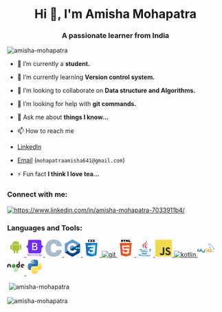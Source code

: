 <h1 align="center">Hi 👋, I'm Amisha Mohapatra</h1>
<h3 align="center">A passionate learner from India</h3>

<p align="left"> <img src="https://komarev.com/ghpvc/?username=amisha-mohapatra&label=Profile%20views&color=0e75b6&style=flat" alt="amisha-mohapatra" /> </p>

- 🔭 I’m currently a **student.**

- 🌱 I’m currently learning **Version control system.**

- 👯 I’m looking to collaborate on **Data structure and Algorithms.**

- 🤝 I’m looking for help with **git commands.**

- 💬 Ask me about **things I know...**

- 📫 How to reach me 
- [LinkedIn](https://www.linkedin.com/in/amisha-mohapatra-7033911b4/)
- [Email](mailto:mohapatraamisha641@gmail.com) (`mohapatraamisha641@gmail.com`)

- ⚡ Fun fact **I think I love tea...**

<h3 align="left">Connect with me:</h3>
<p align="left">
<a href="https://linkedin.com/in/https://www.linkedin.com/in/amisha-mohapatra-7033911b4/" target="blank"><img align="center" src="https://cdn.jsdelivr.net/npm/simple-icons@3.0.1/icons/linkedin.svg" alt="https://www.linkedin.com/in/amisha-mohapatra-7033911b4/" height="30" width="40" /></a>
</p>

<h3 align="left">Languages and Tools:</h3>
<p align="left"> <a href="https://developer.android.com" target="_blank"> <img src="https://raw.githubusercontent.com/devicons/devicon/master/icons/android/android-original-wordmark.svg" alt="android" width="40" height="40"/> </a> <a href="https://getbootstrap.com" target="_blank"> <img src="https://raw.githubusercontent.com/devicons/devicon/master/icons/bootstrap/bootstrap-plain-wordmark.svg" alt="bootstrap" width="40" height="40"/> </a> <a href="https://www.cprogramming.com/" target="_blank"> <img src="https://raw.githubusercontent.com/devicons/devicon/master/icons/c/c-original.svg" alt="c" width="40" height="40"/> </a> <a href="https://www.w3schools.com/cpp/" target="_blank"> <img src="https://raw.githubusercontent.com/devicons/devicon/master/icons/cplusplus/cplusplus-original.svg" alt="cplusplus" width="40" height="40"/> </a> <a href="https://www.w3schools.com/css/" target="_blank"> <img src="https://raw.githubusercontent.com/devicons/devicon/master/icons/css3/css3-original-wordmark.svg" alt="css3" width="40" height="40"/> </a> <a href="https://git-scm.com/" target="_blank"> <img src="https://www.vectorlogo.zone/logos/git-scm/git-scm-icon.svg" alt="git" width="40" height="40"/> </a> <a href="https://www.w3.org/html/" target="_blank"> <img src="https://raw.githubusercontent.com/devicons/devicon/master/icons/html5/html5-original-wordmark.svg" alt="html5" width="40" height="40"/> </a> <a href="https://www.java.com" target="_blank"> <img src="https://raw.githubusercontent.com/devicons/devicon/master/icons/java/java-original.svg" alt="java" width="40" height="40"/> </a> <a href="https://developer.mozilla.org/en-US/docs/Web/JavaScript" target="_blank"> <img src="https://raw.githubusercontent.com/devicons/devicon/master/icons/javascript/javascript-original.svg" alt="javascript" width="40" height="40"/> </a> <a href="https://kotlinlang.org" target="_blank"> <img src="https://www.vectorlogo.zone/logos/kotlinlang/kotlinlang-icon.svg" alt="kotlin" width="40" height="40"/> </a> <a href="https://www.mysql.com/" target="_blank"> <img src="https://raw.githubusercontent.com/devicons/devicon/master/icons/mysql/mysql-original-wordmark.svg" alt="mysql" width="40" height="40"/> </a> <a href="https://nodejs.org" target="_blank"> <img src="https://raw.githubusercontent.com/devicons/devicon/master/icons/nodejs/nodejs-original-wordmark.svg" alt="nodejs" width="40" height="40"/> </a> <a href="https://www.python.org" target="_blank"> <img src="https://raw.githubusercontent.com/devicons/devicon/master/icons/python/python-original.svg" alt="python" width="40" height="40"/> </a> </p>

<p>&nbsp;<img align="center" src="https://github-readme-stats.vercel.app/api?username=amisha-mohapatra&show_icons=true&locale=en" alt="amisha-mohapatra" /></p>

<p><img align="center" src="https://github-readme-streak-stats.herokuapp.com/?user=amisha-mohapatra&" alt="amisha-mohapatra" /></p>
